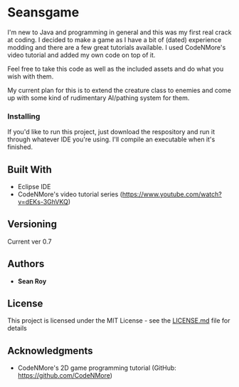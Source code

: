 # Seansgame

I'm new to Java and programming in general and this was my first real crack at coding. I decided to make a game
as I have a bit of (dated) experience modding and there are a few great tutorials available. I used CodeNMore's video tutorial
and added my own code on top of it. 

Feel free to take this code as well as the included assets and do what you wish with them.

My current plan for this is to extend the creature class to enemies and come up with some kind of rudimentary AI/pathing system
for them. 

### Installing

If you'd like to run this project, just download the respository and run it through whatever IDE you're using. I'll compile
an executable when it's finished.

## Built With

* Eclipse IDE
* CodeNMore's video tutorial series (https://www.youtube.com/watch?v=dEKs-3GhVKQ)

## Versioning

Current ver 0.7

## Authors

* **Sean Roy** 

## License

This project is licensed under the MIT License - see the [LICENSE.md](LICENSE.md) file for details

## Acknowledgments

* CodeNMore's 2D game programming tutorial (GitHub: https://github.com/CodeNMore)
